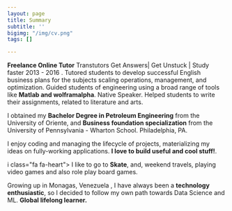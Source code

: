```yaml
---
layout: page
title: Summary
subtitle: ''
bigimg: "/img/cv.png"
tags: []

---
```

<p>

<i class="fa fa-briefcase"></i> **Freelance Online Tutor** Transtutors Get Answers| Get Unstuck | Study faster 2013 - 2016 . Tutored students to develop successful English business plans for the subjects scaling operations, management, and optimization. Guided students of engineering using a broad range of tools like **Matlab and wolframalpha**. Native Speaker. Helped students to write their assignments, related to literature and arts.</p>

<p>

<i class="fa fa-graduation-cap"></i>   I obtained my **Bachelor Degree in Petroleum Engineering**  from the University of Oriente, and **Business foundation specialization** from the University of Pennsylvania - Wharton School. Philadelphia, PA.</p>

<p>

<i class="fa fa-code"></i>   I enjoy coding and managing the lifecycle of projects, materializing my ideas on fully-working applications. **I love to build useful and cool stuff!**.</p>

<p>

i class="fa fa-heart"></i>   I like to go to **Skate**, and, weekend travels, playing video games and also role play board games.</p>

<p>

<i class="fa fa-globe"></i>   Growing up in Monagas, Venezuela , I have always been a **technology enthusiastic**, so I decided to follow my own path towards Data Science and ML. **Global lifelong learner.**</p>